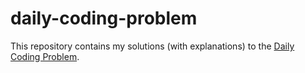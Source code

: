 # daily-coding-problem

This repository contains my solutions (with explanations) to the [Daily Coding Problem](https://www.dailycodingproblem.com/).
